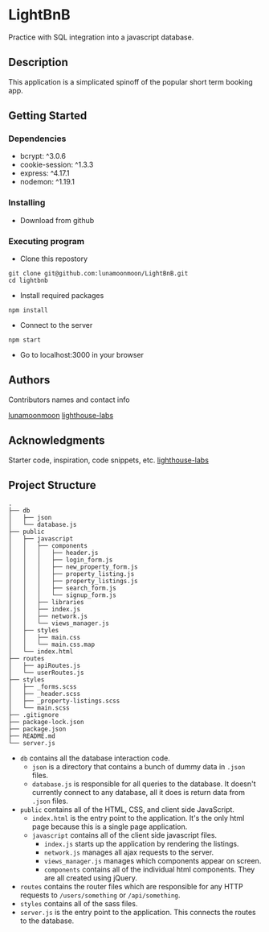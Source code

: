 # LightBnB

Practice with SQL integration into a javascript database.

## Description

This application is a simplicated spinoff of the popular short term booking app.

## Getting Started

### Dependencies

* bcrypt: ^3.0.6
* cookie-session: ^1.3.3
* express: ^4.17.1
* nodemon: ^1.19.1

### Installing

* Download from github

### Executing program

* Clone this repostory
```
git clone git@github.com:lunamoonmoon/LightBnB.git
cd lightbnb
```
* Install required packages
```
npm install
```
* Connect to the server
```
npm start
```
* Go to localhost:3000 in your browser

## Authors

Contributors names and contact info

[lunamoonmoon](https://github.com/lunamoonmoon)
[lighthouse-labs](https://github.com/lighthouse-labs/LightBnB_WebApp)

## Acknowledgments

Starter code, inspiration, code snippets, etc.
[lighthouse-labs](https://github.com/lighthouse-labs/LightBnB_WebApp)

## Project Structure

```
.
├── db
│   ├── json
│   └── database.js
├── public
│   ├── javascript
│   │   ├── components 
│   │   │   ├── header.js
│   │   │   ├── login_form.js
│   │   │   ├── new_property_form.js
│   │   │   ├── property_listing.js
│   │   │   ├── property_listings.js
│   │   │   ├── search_form.js
│   │   │   └── signup_form.js
│   │   ├── libraries
│   │   ├── index.js
│   │   ├── network.js
│   │   └── views_manager.js
│   ├── styles
│   │   ├── main.css
│   │   └── main.css.map
│   └── index.html
├── routes
│   ├── apiRoutes.js
│   └── userRoutes.js
├── styles  
│   ├── _forms.scss
│   ├── _header.scss
│   ├── _property-listings.scss
│   └── main.scss
├── .gitignore
├── package-lock.json
├── package.json
├── README.md
└── server.js
```

* `db` contains all the database interaction code.
  * `json` is a directory that contains a bunch of dummy data in `.json` files.
  * `database.js` is responsible for all queries to the database. It doesn't currently connect to any database, all it does is return data from `.json` files.
* `public` contains all of the HTML, CSS, and client side JavaScript. 
  * `index.html` is the entry point to the application. It's the only html page because this is a single page application.
  * `javascript` contains all of the client side javascript files.
    * `index.js` starts up the application by rendering the listings.
    * `network.js` manages all ajax requests to the server.
    * `views_manager.js` manages which components appear on screen.
    * `components` contains all of the individual html components. They are all created using jQuery.
* `routes` contains the router files which are responsible for any HTTP requests to `/users/something` or `/api/something`. 
* `styles` contains all of the sass files. 
* `server.js` is the entry point to the application. This connects the routes to the database.
